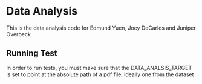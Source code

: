 # Data Analysis

This is the data analysis code for Edmund Yuen, Joey DeCarlos and Juniper Overbeck

## Running Test
In order to run tests, you must make sure that the DATA_ANALSIS_TARGET is set
to point at the absolute path of a pdf file, ideally one from the dataset
